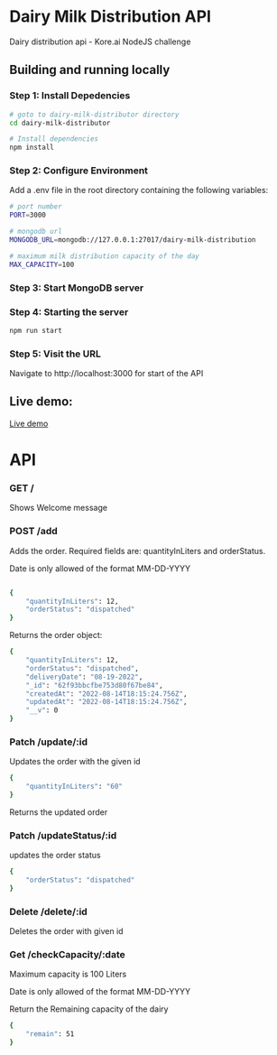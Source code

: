 # Dairy Milk Distribution API

Dairy distribution api - Kore.ai NodeJS challenge


## Building and running locally


### Step 1: Install Depedencies

```bash
# goto to dairy-milk-distributor directory
cd dairy-milk-distributor

# Install dependencies
npm install
```

### Step 2: Configure Environment

Add a .env file in the root directory containing the following variables:

```bash
# port number
PORT=3000

# mongodb url
MONGODB_URL=mongodb://127.0.0.1:27017/dairy-milk-distribution

# maximum milk distribution capacity of the day
MAX_CAPACITY=100
```

### Step 3: Start MongoDB server


### Step 4: Starting the server

```bash
npm run start
```


### Step 5: Visit the URL

Navigate to http://localhost:3000 for start of the API 


## Live demo:
[Live demo](https://mayank-dairy-distributor-api.herokuapp.com/)


# API

### GET /

Shows Welcome message


### POST /add

Adds the order. Required fields are: quantityInLiters and orderStatus.

Date is only allowed of the format MM-DD-YYYY


```bash

{
    "quantityInLiters": 12,
    "orderStatus": "dispatched"
}

```

Returns the order object:

```bash
{
    "quantityInLiters": 12,
    "orderStatus": "dispatched",
    "deliveryDate": "08-19-2022",
    "_id": "62f93bbcfbe753d80f67be84",
    "createdAt": "2022-08-14T18:15:24.756Z",
    "updatedAt": "2022-08-14T18:15:24.756Z",
    "__v": 0
}
```

### Patch /update/:id

Updates the order with the given id

```bash
{
    "quantityInLiters": "60"
}
```

Returns the updated order


### Patch /updateStatus/:id

updates the order status

```bash
{
    "orderStatus": "dispatched"
}
```


### Delete /delete/:id

Deletes the order with given id


### Get /checkCapacity/:date

Maximum capacity is 100 Liters

Date is only allowed of the format MM-DD-YYYY

Return the Remaining capacity of the dairy

```bash
{
    "remain": 51
}
```
